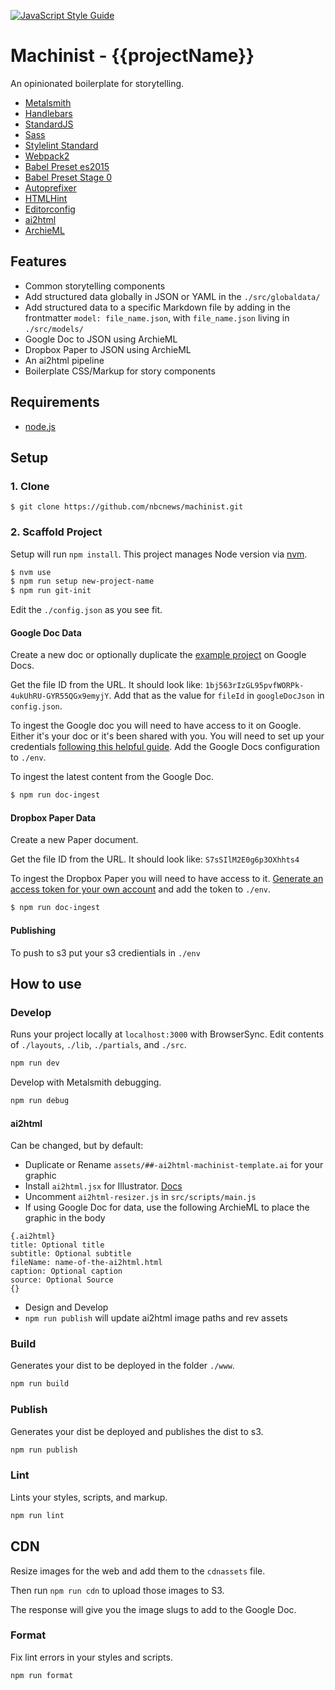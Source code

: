 [![JavaScript Style Guide](https://img.shields.io/badge/code_style-standard-brightgreen.svg)](https://standardjs.com)

# Machinist - {{projectName}}

An opinionated boilerplate for storytelling.

- [Metalsmith](http://www.metalsmith.io/)
- [Handlebars](http://handlebarsjs.com/)
- [StandardJS](https://github.com/feross/standard)
- [Sass](https://github.com/sass/sass)
- [Stylelint Standard](https://github.com/stylelint/stylelint-config-standard)
- [Webpack2](https://github.com/ianrose/metalsmith-webpack2)
- [Babel Preset es2015](https://github.com/babel/babel/tree/master/packages/babel-preset-es2015)
- [Babel Preset Stage 0](https://github.com/babel/babel/tree/master/packages/babel-preset-stage-0)
- [Autoprefixer](https://github.com/postcss/autoprefixer)
- [HTMLHint](https://github.com/yaniswang/HTMLHint)
- [Editorconfig](http://editorconfig.org/)
- [ai2html](http://ai2html.org/)
- [ArchieML](http://archieml.org/)

## Features

- Common storytelling components
- Add structured data globally in JSON or YAML in the `./src/globaldata/`
- Add structured data to a specific Markdown file by adding in the frontmatter `model: file_name.json`, with `file_name.json` living in `./src/models/`
- Google Doc to JSON using ArchieML
- Dropbox Paper to JSON using ArchieML
- An ai2html pipeline
- Boilerplate CSS/Markup for story components

## Requirements

- [node.js](https://nodejs.org/en/)

## Setup

### 1. Clone

```
$ git clone https://github.com/nbcnews/machinist.git
```

### 2. Scaffold Project

Setup will run `npm install`. This project manages Node version via [nvm](https://github.com/creationix/nvm).

```sh
$ nvm use
$ npm run setup new-project-name
$ npm run git-init
```

Edit the `./config.json` as you see fit.


#### Google Doc Data

Create a new doc or optionally duplicate the [example project](https://docs.google.com/document/d/1bj563rIzGL95pvfWORPk-4ukUhRU-GYR55QGx9emyjY/edit) on Google Docs. 

Get the file ID from the URL. It should look like: `1bj563rIzGL95pvfWORPk-4ukUhRU-GYR55QGx9emyjY`. Add that as the value for `fileId` in `googleDocJson` in `config.json`. 

To ingest the Google doc you will need to have access to it on Google. Either it's your doc or it's been shared with you. You will need to set up your credentials [following this helpful guide](https://github.com/bradoyler/googledoc-to-json#getting-credentials). Add the Google Docs configuration to `./env`.

To ingest the latest content from the Google Doc.

```sh
$ npm run doc-ingest
```

#### Dropbox Paper Data

Create a new Paper document.

Get the file ID from the URL. It should look like: `S7sSIlM2E0g6p3OXhhts4`

To ingest the Dropbox Paper you will need to have access to it. [Generate an access token for your own account](https://blogs.dropbox.com/developers/2014/05/generate-an-access-token-for-your-own-account/) and add the token to `./env`.

```sh
$ npm run doc-ingest
```

#### Publishing

To push to s3 put your s3 credientials in `./env`

## How to use

### Develop

Runs your project locally at `localhost:3000` with BrowserSync. Edit contents of `./layouts`, `./lib`, `./partials`, and `./src`.

```sh
npm run dev
```

Develop with Metalsmith debugging.

```sh
npm run debug
```

#### ai2html

Can be changed, but by default:

- Duplicate or Rename `assets/##-ai2html-machinist-template.ai` for your graphic
- Install `ai2html.jsx` for Illustrator. [Docs](http://ai2html.org/#how-to-install-ai2html)
- Uncomment `ai2html-resizer.js` in `src/scripts/main.js`
- If using Google Doc for data, use the following ArchieML to place the graphic in the body

```
{.ai2html}
title: Optional title
subtitle: Optional subtitle
fileName: name-of-the-ai2html.html
caption: Optional caption
source: Optional Source
{}
```

- Design and Develop
- `npm run publish` will update ai2html image paths and rev assets

### Build

Generates your dist to be deployed in the folder `./www`.

```sh
npm run build
```

### Publish

Generates your dist be deployed and publishes the dist to s3.

```sh
npm run publish
```

### Lint

Lints your styles, scripts, and markup.

```sh
npm run lint
```

## CDN
Resize images for the web and add them to the `cdnassets` file. 

Then run `npm run cdn` to upload those images to S3. 

The response will give you the image slugs to add to the Google Doc.

### Format

Fix lint errors in your styles and scripts.

```sh
npm run format
```
